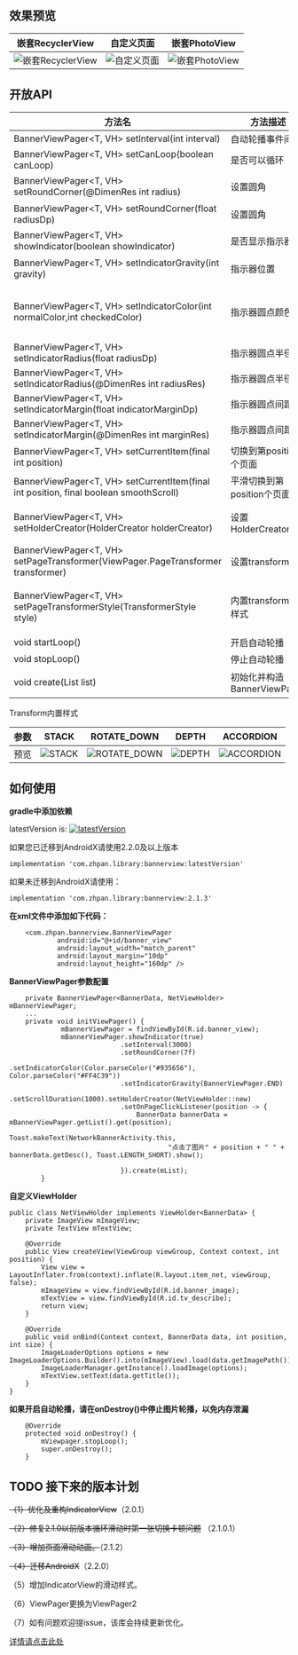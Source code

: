 

## 效果预览

| 嵌套RecyclerView | 自定义页面 | 嵌套PhotoView   |
|--|--|--|
| ![嵌套RecyclerView](https://github.com/zhpanvip/BannerViewPager/blob/master/image/preview1.gif) | ![自定义页面](https://github.com/zhpanvip/BannerViewPager/blob/master/image/preview2.gif) | ![嵌套PhotoView](https://github.com/zhpanvip/BannerViewPager/blob/master/image/preview3.gif)   |
## 开放API

| 方法名 | 方法描述 | 说明 |
|--|--|--|
| BannerViewPager<T, VH> setInterval(int interval) | 自动轮播事件间隔 |单位毫秒，默认值3000  |
| BannerViewPager<T, VH> setCanLoop(boolean canLoop) | 是否可以循环 |  默认值true|
| BannerViewPager<T, VH> setRoundCorner(@DimenRes int radius) | 设置圆角 |默认无圆角 需要SDK_INT>=LOLLIPOP(21)  |
| BannerViewPager<T, VH> setRoundCorner(float radiusDp) | 设置圆角 | 单位dp,默认无圆角 需要SDK_INT>=LOLLIPOP(21)|
| BannerViewPager<T, VH> showIndicator(boolean showIndicator) |  是否显示指示器|默认值true  |
| BannerViewPager<T, VH> setIndicatorGravity(int gravity) | 指示器位置 |可选值(Center、Start、End)默认值Center |
| BannerViewPager<T, VH> setIndicatorColor(int normalColor,int checkedColor) | 指示器圆点颜色 |normalColor：未选中时颜色默认"#000000"， checkedColor：选中时颜色 默认"#FFFFFF" |
| BannerViewPager<T, VH> setIndicatorRadius(float radiusDp) | 指示器圆点半径 | 单位dp 默认值4dp|
| BannerViewPager<T, VH> setIndicatorRadius(@DimenRes int radiusRes) | 指示器圆点半径| DimenRes资源 默认值4dp|
| BannerViewPager<T, VH> setIndicatorMargin(float indicatorMarginDp) | 指示器圆点间距| 单位dp  默认值圆点直径|
| BannerViewPager<T, VH> setIndicatorMargin(@DimenRes int marginRes) | 指示器圆点间距| DimenRes 默认值圆点直径|
| BannerViewPager<T, VH> setCurrentItem(final int position)  |  切换到第position个页面|  |
| BannerViewPager<T, VH> setCurrentItem(final int position, final boolean smoothScroll) | 平滑切换到第position个页面 |  |
| BannerViewPager<T, VH> setHolderCreator(HolderCreator<VH> holderCreator) |设置HolderCreator  |必须设置HolderCreator，否则会抛出RuntimeException  |
| BannerViewPager<T, VH> setPageTransformer(ViewPager.PageTransformer transformer) |设置transformer  |2.1.2新增  |
| BannerViewPager<T, VH> setPageTransformerStyle(TransformerStyle style) |内置transformer样式  |2.1.2新增 可选参数（DEPTH, ROTATE_DOWN, STACK, ACCORDION）  |
| void startLoop() |开启自动轮播  |  |
| void stopLoop() | 停止自动轮播 |  |
| void create(List<T> list) |初始化并构造BannerViewPager  |必须调用，否则前面设置的参数无效  |

Transform内置样式

| 参数 | STACK | ROTATE_DOWN | DEPTH | ACCORDION |
|--|--|--|--|--|
| 预览 | ![STACK](https://github.com/zhpanvip/BannerViewPager/blob/master/image/stack.gif) | ![ROTATE_DOWN](https://github.com/zhpanvip/BannerViewPager/blob/master/image/rotate_down.gif) | ![DEPTH](https://github.com/zhpanvip/BannerViewPager/blob/master/image/depth.gif)  |![ACCORDION](https://github.com/zhpanvip/BannerViewPager/blob/master/image/accordion.gif)  |


## 如何使用

   **gradle中添加依赖**
   
latestVersion is: [ ![latestVersion](https://api.bintray.com/packages/zhpanvip/CircleViewPager/bannerview/images/download.svg) ](https://bintray.com/zhpanvip/CircleViewPager/bannerview/_latestVersion)

如果您已迁移到AndroidX请使用2.2.0及以上版本
```
implementation 'com.zhpan.library:bannerview:latestVersion'

```
如果未迁移到AndroidX请使用：
```
implementation 'com.zhpan.library:bannerview:2.1.3'
```

  **在xml文件中添加如下代码：**

```
    <com.zhpan.bannerview.BannerViewPager
            android:id="@+id/banner_view"
            android:layout_width="match_parent"
            android:layout_margin="10dp"
            android:layout_height="160dp" />
```

 **BannerViewPager参数配置**

```
    private BannerViewPager<BannerData, NetViewHolder> mBannerViewPager;
    ...
	private void initViewPager() {
             mBannerViewPager = findViewById(R.id.banner_view);
             mBannerViewPager.showIndicator(true)
                            .setInterval(3000)
                            .setRoundCorner(7f)
                            .setIndicatorColor(Color.parseColor("#935656"), Color.parseColor("#FF4C39"))
                            .setIndicatorGravity(BannerViewPager.END)
                            .setScrollDuration(1000).setHolderCreator(NetViewHolder::new)
                            .setOnPageClickListener(position -> {
                                BannerData bannerData = mBannerViewPager.getList().get(position);
                                Toast.makeText(NetworkBannerActivity.this,
                                        "点击了图片" + position + " " + bannerData.getDesc(), Toast.LENGTH_SHORT).show();

                            }).create(mList);
        }
```

**自定义ViewHolder** 
  
```
public class NetViewHolder implements ViewHolder<BannerData> {
    private ImageView mImageView;
    private TextView mTextView;

    @Override
    public View createView(ViewGroup viewGroup, Context context, int position) {
        View view = LayoutInflater.from(context).inflate(R.layout.item_net, viewGroup, false);
        mImageView = view.findViewById(R.id.banner_image);
        mTextView = view.findViewById(R.id.tv_describe);
        return view;
    }

    @Override
    public void onBind(Context context, BannerData data, int position, int size) {
        ImageLoaderOptions options = new ImageLoaderOptions.Builder().into(mImageView).load(data.getImagePath()).placeHolder(R.drawable.placeholder).build();
        ImageLoaderManager.getInstance().loadImage(options);
        mTextView.setText(data.getTitle());
    }
}
```
**如果开启自动轮播，请在onDestroy()中停止图片轮播，以免内存泄漏**
```
	@Override
    protected void onDestroy() {
    	mViewpager.stopLoop();
        super.onDestroy();
    }
```

## TODO 接下来的版本计划

~~（1）优化及重构IndicatorView~~（2.0.1）

~~（2）修复2.1.0以前版本循环滑动时第一张切换卡顿问题~~ （2.1.0.1）

~~（3）增加页面滑动动画。~~（2.1.2）

~~（4）迁移AndroidX~~（2.2.0）

（5）增加IndicatorView的滑动样式。

（6）ViewPager更换为ViewPager2

（7）如有问题欢迎提issue，该库会持续更新优化。


[详情请点击此处](http://blog.csdn.net/qq_20521573/article/details/52037929)
